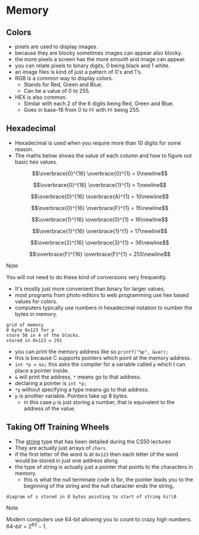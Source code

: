 # Memory 

## Colors

- pixels are used to display images.
- because they are blocky sometimes images can appear also blocky.
- the more pixels a screen has the more _smooth_ and image can appear.
- you can relate pixels to binary digits, 0 being black and 1 white.
- an image files is kind of just a pattern of 0's and 1's. 
- RGB is a common way to display colors.
    - Stands for Red, Green and Blue. 
    - Can be a value of 0 to 255.
- HEX is also common.  
    - Similar with each 2 of the 6 digits being Red, Green and Blue.
    - Goes in base-16 from 0 to `FF` with `FF` being 255.

## Hexadecimal

- Hexadecimal is used when you require more than 10 digits for some reason.
- The maths below shows the value of each column and how to figure out basic hex values.

``` math
\overbrace{0}^{16} \overbrace{0}^{1} = 0\newline
```
``` math
\overbrace{0}^{16} \overbrace{1}^{1} = 1\newline
```
``` math
\overbrace{0}^{16} \overbrace{A}^{1} = 10\newline
```
``` math
\overbrace{0}^{16} \overbrace{F}^{1} = 15\newline
```
``` math
\overbrace{1}^{16} \overbrace{0}^{1} = 16\newline
```
``` math
\overbrace{1}^{16} \overbrace{1}^{1} = 17\newline
```
``` math
\overbrace{2}^{16} \overbrace{3}^{1} = 36\newline
```
``` math
\overbrace{F}^{16} \overbrace{F}^{1} = 255\newline
```

> [!NOTE]
> You will not need to do these kind of conversions very frequently.

- It's mostly just more convenient than binary for larger values.
- most programs from photo editors to web programming use hex based values for colors.
- computers typically use numbers in hexadecimal notation to number the bytes in memory. 

```
grid of memory
8 byte 0x123 for p
store 50 in 4 of the blocks. 
stored in 0x123 = 291 
``` 

- you can print the memory address like so `printf("%p", &var);`
- this is because C supports pointers which point at the memory address.
- `int *p = &n;` this asks the compiler for a variable called `p` which I can place a pointer inside.
- `&` will print the address, `*` means go to that address.
- declaring a pointer is `int *p;`
- `*p` without specifying a type means go to that address.
- `p` is another variable. Pointers take up 8 bytes.
    - in this case `p` is just storing a number, that is equivalent to the address of the value.


## Taking Off Training Wheels

- The [string](https://manual.cs50.io/3/get_string) type that has been detailed during the CS50 lectures
- They are actually just arrays of `chars`.
- if the first letter of the word is at `0x123` then each letter of the word would be stored in just one address along.
- the type of string is actually just a pointer that points to the characters in memory.
    - this is what the null terminate code is for, the pointer leads you to the beginning of the string and the null character ends the string.

```
diagram of s stored in 8 bytes pointing to start of string hi!\0
```

> [!NOTE]
> Modern computers use 64-bit allowing you to count to crazy high numbers. $64–bit = 2^{63} - 1$.


